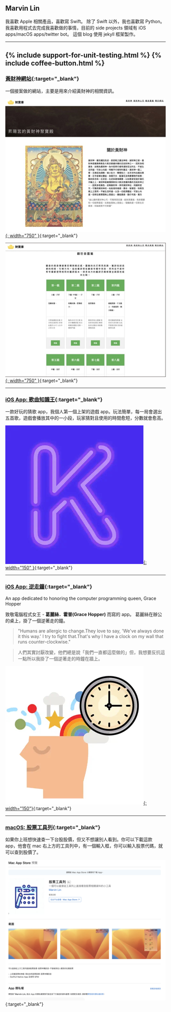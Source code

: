 
## Marvin Lin

我喜歡 Apple 相關產品，喜歡寫 Swift。
除了 Swift 以外，我也喜歡寫 Python。
我喜歡用程式去完成我喜歡做的事情，目前的 side projects 領域有 iOS apps/macOS apps/twitter bot。
這個 blog 使用 jekyll 框架製作。

---

{% include support-for-unit-testing.html %}
{% include coffee-button.html %}
---

### [黃財神網站](https://jambhalayellow.com/){:target="_blank"}

一個接案做的網站，主要是用來介紹黃財神的相關資訊。

[![黃財神網站](/assets/about/website_jambhala_landing.jpeg){: width="750" }](https://jambhalayellow.com/){:target="_blank"}

[![黃財神網站](/assets/about/website_jambhala_divines.jpeg){: width="750" }](https://jambhalayellow.com/){:target="_blank"}

---

### [iOS App: 歌曲知識王](https://apps.apple.com/tw/app/king-of-song-quiz/id1273605195){:target="_blank"}

一款好玩的猜歌 app，我個人第一個上架的遊戲 app。玩法簡單，每一局會選出五首歌，遊戲會播放其中的一小段，玩家猜對且使用的時間愈短，分數就會愈高。

[![歌曲知識王 king of song quiz](/assets/about/icon_king_of_song_quiz.jpg){: width="150" }](https://apps.apple.com/tw/app/king-of-song-quiz/id1273605195){:target="_blank"}

---
### [iOS App: 逆走鐘](https://apps.apple.com/tw/app/backwards-clock/id1632935212){:target="_blank"}

An app dedicated to honoring the computer programming queen, Grace Hopper

致敬電腦程式女王 - **葛麗絲．霍普(Grace Hopper)** 而寫的 app。
葛麗絲在辦公的桌上，掛了一個逆著走的鐘。

>"Humans are allergic to change.They love to say, 'We've always done it this way.' I try to fight that.That's why I have a clock on my wall that runs counter-clockwise."

>人們其實討厭改變，他們總是說「我們一直都這麼做的」但，我想要反抗這一點所以我掛了一個逆著走的時鐘在牆上。

[![逆走鐘 backwards clock](/assets/about/icon_backwards_clock.jpg){: width="150"}](https://apps.apple.com/tw/app/backwards-clock/id1632935212){:target="_blank"}

---
### [macOS: 股票工具列](https://apps.apple.com/tw/app/id6455497589){:target="_blank"}

如果你上班想快速查一下台股股價，但又不想讓別人看到。你可以下載這款 app，他會在 mac 右上方的工具列中，有一個輸入框，你可以輸入股票代碼，就可以查到股價了。

[![股票工具列](./assets/about/screenshot_stockTools.png)](https://apps.apple.com/tw/app/id6455497589){:target="_blank"}